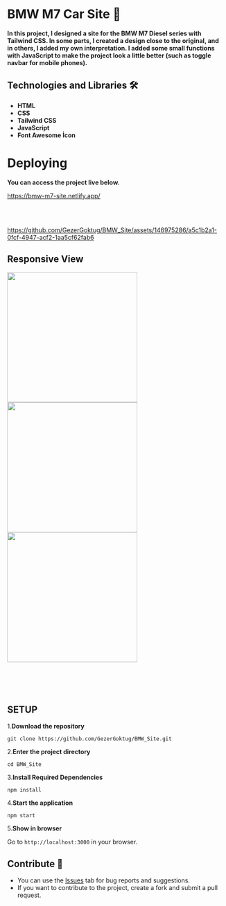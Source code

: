 # BMW M7 Car Site 🚗


**<p>In this project, I designed a site for the BMW M7 Diesel series with Tailwind CSS. In some parts, I created a design close to the original, and in others, I added my own interpretation. I added some small functions with JavaScript to make the project look a little better (such as toggle navbar for mobile phones).</p>**

 ## Technologies and Libraries 🛠️
<strong><ul>

  <li>HTML</li>
  <li>CSS</li>
  <li>Tailwind CSS</li>
  <li>JavaScript</li>
  <li>Font Awesome İcon</li>
  </ul>

  </ul></strong>


  # Deploying

**<p>You can access the project live below.</p>**

<a href="https://bmw-m7-site.netlify.app/">https://bmw-m7-site.netlify.app/</a>

<br>
<br>




https://github.com/GezerGoktug/BMW_Site/assets/146975286/a5c1b2a1-0fcf-4947-acf2-1aa5cf62fab6



## Responsive View

<img width="300" src="https://github.com/GezerGoktug/BMW_Site/assets/146975286/40102fe9-8237-47a6-a285-9d45271ee80f">
<img width="300" src="https://github.com/GezerGoktug/BMW_Site/assets/146975286/d90fa6e1-ba68-40aa-886c-072ee2a9aa43">
<img width="300" src="https://github.com/GezerGoktug/BMW_Site/assets/146975286/3f152b80-648b-40b7-8572-054975205ee6">




<br>
<br>
<br>
<br>
<br>




## SETUP

1.**Download the repository**

```
git clone https://github.com/GezerGoktug/BMW_Site.git
```

2.**Enter the project directory**

```
cd BMW_Site
```

3.**Install Required Dependencies**

```
npm install
```

4.**Start the application**

```
npm start
```

5.**Show in browser**

Go to `http://localhost:3000` in your browser.





## Contribute 🤝

- You can use the [Issues](https://github.com/GezerGoktug/BMW_Site) tab for bug reports and suggestions.
- If you want to contribute to the project, create a fork and submit a pull request.

